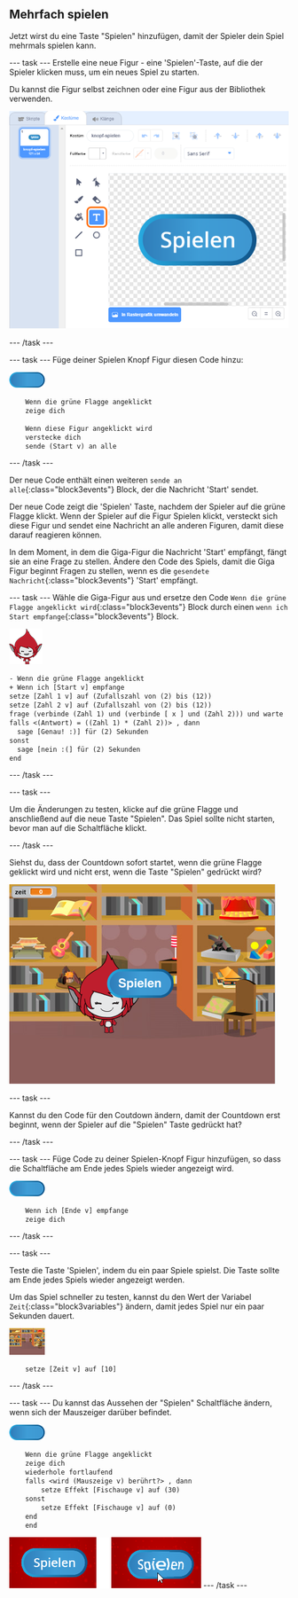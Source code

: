 ## Mehrfach spielen

Jetzt wirst du eine Taste "Spielen" hinzufügen, damit der Spieler dein Spiel mehrmals spielen kann.

--- task --- Erstelle eine neue Figur - eine 'Spielen'-Taste, auf die der Spieler klicken muss, um ein neues Spiel zu starten.

Du kannst die Figur selbst zeichnen oder eine Figur aus der Bibliothek verwenden.

![Bild der Schaltfläche "Spielen"](images/brain-play.png)

--- /task ---

--- task --- Füge deiner Spielen Knopf Figur diesen Code hinzu:

![Taste-Figur](images/button-sprite.png)

```blocks3
    Wenn die grüne Flagge angeklickt
    zeige dich

    Wenn diese Figur angeklickt wird
    verstecke dich
    sende (Start v) an alle
```

--- /task ---

Der neue Code enthält einen weiteren `sende an alle`{:class="block3events"} Block, der die Nachricht 'Start' sendet.

Der neue Code zeigt die 'Spielen' Taste, nachdem der Spieler auf die grüne Flagge klickt. Wenn der Spieler auf die Figur Spielen klickt, versteckt sich diese Figur und sendet eine Nachricht an alle anderen Figuren, damit diese darauf reagieren können.

In dem Moment, in dem die Giga-Figur die Nachricht 'Start' empfängt, fängt sie an eine Frage zu stellen. Ändere den Code des Spiels, damit die Giga Figur beginnt Fragen zu stellen, wenn es die `gesendete Nachricht`{:class="block3events"} 'Start' empfängt.

--- task --- Wähle die Giga-Figur aus und ersetze den Code `Wenn die grüne Flagge angeklickt wird`{:class="block3events"} Block durch einen `wenn ich Start empfange`{:class="block3events"} Block.

![Giga-Figur](images/giga-sprite.png)

```blocks3
- Wenn die grüne Flagge angeklickt
+ Wenn ich [Start v] empfange
setze [Zahl 1 v] auf (Zufallszahl von (2) bis (12))
setze [Zahl 2 v] auf (Zufallszahl von (2) bis (12))
frage (verbinde (Zahl 1) und (verbinde [ x ] und (Zahl 2))) und warte
falls <(Antwort) = ((Zahl 1) * (Zahl 2))> , dann 
  sage [Genau! :)] für (2) Sekunden
sonst 
  sage [nein :(] für (2) Sekunden
end
```

--- /task ---

--- task ---

Um die Änderungen zu testen, klicke auf die grüne Flagge und anschließend auf die neue Taste "Spielen". Das Spiel sollte nicht starten, bevor man auf die Schaltfläche klickt.

--- /task ---

Siehst du, dass der Countdown sofort startet, wenn die grüne Flagge geklickt wird und nicht erst, wenn die Taste "Spielen" gedrückt wird?

![Countdown ist gestartet](images/brain-timer-bug.png)

--- task ---

Kannst du den Code für den Coutdown ändern, damit der Countdown erst beginnt, wenn der Spieler auf die "Spielen" Taste gedrückt hat?

--- /task ---

--- task --- Füge Code zu deiner Spielen-Knopf Figur hinzufügen, so dass die Schaltfläche am Ende jedes Spiels wieder angezeigt wird.

![Tasten-Figur](images/button-sprite.png)

```blocks3
    Wenn ich [Ende v] empfange
    zeige dich
```

--- /task ---

--- task ---

Teste die Taste 'Spielen', indem du ein paar Spiele spielst. Die Taste sollte am Ende jedes Spiels wieder angezeigt werden.

Um das Spiel schneller zu testen, kannst du den Wert der Variabel `Zeit`{:class="block3variables"} ändern, damit jedes Spiel nur ein paar Sekunden dauert.

![Bühne](images/stage-sprite.png)

```blocks3
    setze [Zeit v] auf [10]
```

--- /task ---

--- task --- Du kannst das Aussehen der "Spielen" Schaltfläche ändern, wenn sich der Mauszeiger darüber befindet.

![Taste](images/button-sprite.png)

```blocks3
    Wenn die grüne Flagge angeklickt
    zeige dich
    wiederhole fortlaufend 
    falls <wird (Mauszeige v) berührt?> , dann 
        setze Effekt [Fischauge v] auf (30)
    sonst 
        setze Effekt [Fischauge v] auf (0)
    end
    end
```

![Screenshot](images/brain-fisheye.png) --- /task ---